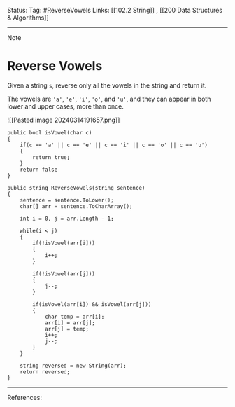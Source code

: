 Status: 
Tag: #ReverseVowels
Links: [[102.2 String]] , [[200 Data Structures & Algorithms]]

---
> [!note] 
>  # Reverse Vowels

Given a string `s`, reverse only all the vowels in the string and return it.

The vowels are `'a'`, `'e'`, `'i'`, `'o'`, and `'u'`, and they can appear in both lower and upper cases, more than once.

![[Pasted image 20240314191657.png]]

``` run-csharp
public bool isVowel(char c)
{
	if(c == 'a' || c == 'e' || c == 'i' || c == 'o' || c == 'u')
	{
		return true;
	}
	return false
}
```

``` run-csharp
public string ReverseVowels(string sentence)
{
	sentence = sentence.ToLower();
	char[] arr = sentence.ToCharArray();
	
	int i = 0, j = arr.Length - 1;

	while(i < j)
	{
		if(!isVowel(arr[i]))
		{
			i++;
		}	

		if(!isVowel(arr[j]))
		{
			j--;
		}

		if(isVowel(arr[i]) && isVowel(arr[j]))
		{
			char temp = arr[i];
			arr[i] = arr[j];
			arr[j] = temp;
			i++;
			j--;
		}
	}

	string reversed = new String(arr);
	return reversed;
}
```


---
References: